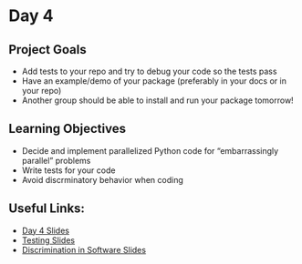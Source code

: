 

# Day 4

## Project Goals

  * Add tests to your repo and try to debug your code so the tests pass
  * Have an example/demo of your package (preferably in your docs or in your repo)
  * Another group should be able to install and run your package tomorrow!

## Learning Objectives

  * Decide and implement parallelized Python code for “embarrassingly parallel” problems
  * Write tests for your code
  * Avoid discrminatory behavior when coding

## Useful Links:

  * [Day 4 Slides](https://docs.google.com/presentation/d/1JP_evF6gEfKEK7zmI8qdrRg1tAy3gQ_6pB8wCRZFpjo/edit?usp=sharing)
  * [Testing Slides](https://docs.google.com/presentation/d/11MVjkourMh2aBwWWPpN6874_9ZoTB1WgV9TYmb-Kqc0/edit?usp=sharing)
  * [Discrimination in Software Slides](https://docs.google.com/presentation/d/11VKqfz-Zuv--H2602auwrSy3JaNfwqpvh7iiljHO-AA/edit?usp=sharing)
